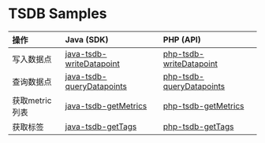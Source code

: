 # TSDB Samples

| 操作 | Java (SDK) | PHP (API) |
| :-- | :-- | :-- |
| 写入数据点 | [java-tsdb-writeDatapoint](./java-tsdb-writeDatapoint) | [php-tsdb-writeDatapoint](./php-tsdb-writeDatapoint) |
| 查询数据点 | [java-tsdb-queryDatapoints](./java-tsdb-queryDatapoints) | [php-tsdb-queryDatapoints](./php-tsdb-queryDatapoints) |
| 获取metric列表 | [java-tsdb-getMetrics](./java-tsdb-getMetrics) | [php-tsdb-getMetrics](./php-tsdb-getMetrics) |
| 获取标签 | [java-tsdb-getTags](./java-tsdb-getTags) | [php-tsdb-getTags](./php-tsdb-getTags) |
